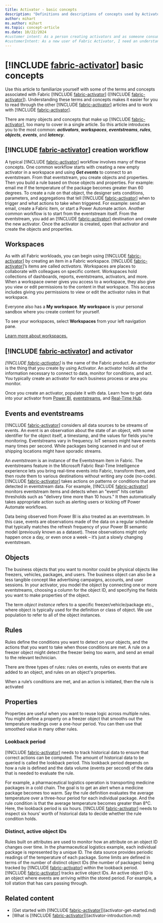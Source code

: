 ```yaml
---
title: Activator - basic concepts
description: "Definitions and descriptions of concepts used by Activator. These include: eventstreams, rules, events, objects, activators, and more."
author: mihart
ms.author: mihart
ms.topic: concept-article
ms.date: 10/22/2024
#customer intent: As a person creating activators and as someone consuming activators I want to understand how activators are created and how they work. 
#customerIntent: As a new user of Fabric Activator, I need an understanding of the basic concepts of Activator. By understanding the pieces that make up Activator, I can more easily create and use Activator on my own.
---
```


# [!INCLUDE [fabric-activator](../includes/fabric-activator.md)] basic concepts

Use this article to familiarize yourself with some of the terms and concepts associated with Fabric [!INCLUDE [fabric-activator](../includes/fabric-activator.md)] ([!INCLUDE [fabric-activator](../includes/fabric-activator.md)]). Understanding these terms and concepts makes it easier for you to read through the other [!INCLUDE [fabric-activator](../includes/fabric-activator.md)] articles and to work with [!INCLUDE [fabric-activator](../includes/fabric-activator.md)].

There are many objects and concepts that make up [!INCLUDE [fabric-activator](../includes/fabric-activator.md)], too many to cover in a single article. So this article introduces you to the most common:  ***activators***, ***workspaces***, **_eventstreams_**, **_rules_**, **_objects_**,  **_events_**, and ***latency***.

## [!INCLUDE [fabric-activator](../includes/fabric-activator.md)] creation workflow

A typical [!INCLUDE [fabric-activator](../includes/fabric-activator.md)] workflow involves many of these concepts. One common workflow starts with creating a new empty activator in a workspace and using ***Get events*** to connect to an eventstream. From that eventstream, you create objects and properties. Then you build a rule based on those objects and properties. For example: email me if the temperature of the package becomes greater than 60 degrees. To create a rule on that object, the designer sets conditions, parameters, and aggregations that tell [!INCLUDE [fabric-activator](../includes/fabric-activator.md)] when to trigger and what actions to take when triggered. For example: send an email, create a Fabric item, or start a Power Automate action. Another common workflow is to start from the eventstream itself. From the eventstream, you add an [!INCLUDE [fabric-activator](../includes/fabric-activator.md)] destination and create the new activator. Once the activator is created, open that activator and create the objects and properties. 

## Workspaces

As with all Fabric workloads, you can begin using [!INCLUDE [fabric-activator](../includes/fabric-activator.md)] by creating an item in a Fabric workspace. [!INCLUDE [fabric-activator](../includes/fabric-activator.md)]’s items are called *activators.* Workspaces are places to collaborate with colleagues on specific content. Workspaces hold collections of dashboards, reports, eventstreams, activators, and more. When a workspace owner gives you access to a workspace, they also give you view or edit permissions to the content in that workspace. This access includes giving you permissions to view or edit the activator rules in that workspace.

Everyone also has a **My workspace**. **My workspace** is your personal sandbox where you create content for yourself.

To see your workspaces, select **Workspaces** from your left navigation pane.

[Learn more about workspaces.](/power-bi/consumer/end-user-workspaces)

## [!INCLUDE [fabric-activator](../includes/fabric-activator.md)] and activator

*[!INCLUDE [fabric-activator](../includes/fabric-activator.md)]* is the name of the Fabric product. An *activator* is the thing that you create by using Activator. An activator holds all the information necessary to connect to data, monitor for conditions, and act. You typically create an activator for each business process or area you monitor.

Once you create an activator, populate it with data. Learn how to get data into your activator from [Power BI](activator-get-data-power-bi.md), [eventstreams](activator-get-data-eventstreams.md), and [Real-Time Hub](activator-get-data-real-time-hub.md).

## Events and eventstreams

[!INCLUDE [fabric-activator](../includes/fabric-activator.md)] considers all data sources to be streams of events. An event is an observation about the state of an object, with some identifier for the object itself, a timestamp, and the values for fields you’re monitoring. Eventstreams vary in frequency. IoT sensors might have events many times per second. While packages being scanned in and out of shipping locations might have sporadic streams.

An *eventstream* is an instance of the Eventstream item in Fabric. The eventstreams feature in the Microsoft Fabric Real-Time Intelligence experience lets you bring real-time events into Fabric, transform them, and then route them to various destinations without writing any code (no-code). [!INCLUDE [fabric-activator](../includes/fabric-activator.md)] takes actions on patterns or conditions that are detected in eventstream data. For example, [!INCLUDE [fabric-activator](../includes/fabric-activator.md)] monitors eventstream items and detects when an "event" hits certain thresholds such as "delivery time more than 10 hours." It then automatically takes appropriate action such as alerting users or kicking off Power Automate workflows.

Data being observed from Power BI is also treated as an eventstream. In this case, events are observations made of the data on a regular schedule that typically matches the refresh frequency of your Power BI semantic model (previously known as a dataset). These observations might only happen once a day, or even once a week – it’s just a slowly changing eventstream.

## Objects

The business objects that you want to monitor could be physical objects like freezers, vehicles, packages, and users. The business object can also be a less tangible concept like advertising campaigns, accounts, and user sessions. In your activator, you model the object by connecting one or more eventstreams, choosing a column for the object ID, and specifying the fields you want to make properties of the object.

The term *object instance* refers to a specific freezer/vehicle/package etc., where object is typically used for the definition or class of object. We use population to refer to all of the object instances.

## Rules

Rules define the conditions you want to detect on your objects, and the actions that you want to take when those conditions are met. A rule on a freezer object might detect the freezer being too warm, and send an email to the relevant technician.

There are three types of rules: rules on events, rules on events that are added to an object, and rules on an object's properties.  

When a rule’s conditions are met, and an action is initiated, then the rule is activated

## Properties

Properties are useful when you want to reuse logic across multiple rules. You might define a property on a freezer object that smooths out the temperature readings over a one-hour period. You can then use that smoothed value in many other rules.

### Lookback period 

[!INCLUDE [fabric-activator](../includes/fabric-activator.md)] needs to track historical data to ensure that correct actions can be computed. The amount of historical data to be queried is called the lookback period. This lookback period depends on how a rule is defined and the data volume (events per second) of the data that is needed to evaluate the rule. 

For example, a pharmaceutical logistics operation is transporting medicine packages in a cold chain. The goal is to get an alert when a medicine package becomes too warm. Say the rule definition evaluates the average temperature over a three-hour period for each individual package. And the rule condition is that the average temperature becomes greater than 8°C. Here, the lookback period is six hours. [!INCLUDE [fabric-activator](../includes/fabric-activator.md)] needs to inspect six hours’ worth of historical data to decide whether the rule condition holds. 

### Distinct, active object IDs

Rules built on attributes are used to monitor how an attribute on an object ID changes over time. In the pharmaceutical logistics example, each individual package is represented by a unique ID. The data source provides periodic readings of the temperature of each package. Some limits are defined in terms of the number of distinct object IDs (the number of packages) being tracked by [!INCLUDE [fabric-activator](../includes/fabric-activator.md)] within the lookback period. [!INCLUDE [fabric-activator](../includes/fabric-activator.md)] tracks active object IDs. An active object ID is an object where events are arriving within the stored period. For example, a toll station that has cars passing through.

## Related content

- [Get started with [!INCLUDE [fabric-activator](../includes/fabric-activator.md)]](activator-get-started.md)
- [What is [!INCLUDE [fabric-activator](../includes/fabric-activator.md)]](activator-introduction.md)
